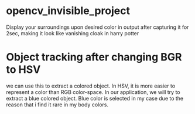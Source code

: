 # opencv_invisible_project
Display your surroundings upon desired color in output after capturing it for 2sec, making it look like vanishing cloak in harry potter

# Object tracking after changing BGR to HSV

we can use this to extract a colored object. In HSV, it is more easier to represent a color than RGB color-space. In our application, we will try to extract a blue colored object.
Blue color is selected in my case due to the reason that i find it rare in my body colors.
